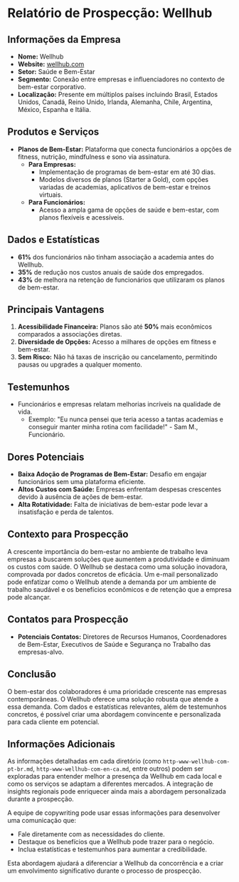 # Relatório de Prospecção: Wellhub

## Informações da Empresa
- **Nome:** Wellhub
- **Website:** [wellhub.com](https://wellhub.com)
- **Setor:** Saúde e Bem-Estar
- **Segmento:** Conexão entre empresas e influenciadores no contexto de bem-estar corporativo.
- **Localização:** Presente em múltiplos países incluindo Brasil, Estados Unidos, Canadá, Reino Unido, Irlanda, Alemanha, Chile, Argentina, México, Espanha e Itália.

## Produtos e Serviços
- **Planos de Bem-Estar:** Plataforma que conecta funcionários a opções de fitness, nutrição, mindfulness e sono via assinatura.
  - **Para Empresas:**
    - Implementação de programas de bem-estar em até 30 dias.
    - Modelos diversos de planos (Starter a Gold), com opções variadas de academias, aplicativos de bem-estar e treinos virtuais.
  - **Para Funcionários:**
    - Acesso a ampla gama de opções de saúde e bem-estar, com planos flexíveis e acessíveis.

## Dados e Estatísticas
- **61%** dos funcionários não tinham associação a academia antes do Wellhub.
- **35%** de redução nos custos anuais de saúde dos empregados.
- **43%** de melhora na retenção de funcionários que utilizaram os planos de bem-estar.

## Principais Vantagens
1. **Acessibilidade Financeira:** Planos são até **50%** mais econômicos comparados a associações diretas.
2. **Diversidade de Opções:** Acesso a milhares de opções em fitness e bem-estar.
3. **Sem Risco:** Não há taxas de inscrição ou cancelamento, permitindo pausas ou upgrades a qualquer momento.

## Testemunhos
- Funcionários e empresas relatam melhorias incríveis na qualidade de vida. 
  - Exemplo: "Eu nunca pensei que teria acesso a tantas academias e conseguir manter minha rotina com facilidade!" - Sam M., Funcionário.

## Dores Potenciais
- **Baixa Adoção de Programas de Bem-Estar:** Desafio em engajar funcionários sem uma plataforma eficiente.
- **Altos Custos com Saúde:** Empresas enfrentam despesas crescentes devido à ausência de ações de bem-estar.
- **Alta Rotatividade:** Falta de iniciativas de bem-estar pode levar a insatisfação e perda de talentos.

## Contexto para Prospecção
A crescente importância do bem-estar no ambiente de trabalho leva empresas a buscarem soluções que aumentem a produtividade e diminuam os custos com saúde. O Wellhub se destaca como uma solução inovadora, comprovada por dados concretos de eficácia. Um e-mail personalizado pode enfatizar como o Wellhub atende a demanda por um ambiente de trabalho saudável e os benefícios econômicos e de retenção que a empresa pode alcançar.

## Contatos para Prospecção
- **Potenciais Contatos:** Diretores de Recursos Humanos, Coordenadores de Bem-Estar, Executivos de Saúde e Segurança no Trabalho das empresas-alvo.

## Conclusão
O bem-estar dos colaboradores é uma prioridade crescente nas empresas contemporâneas. O Wellhub oferece uma solução robusta que atende a essa demanda. Com dados e estatísticas relevantes, além de testemunhos concretos, é possível criar uma abordagem convincente e personalizada para cada cliente em potencial.

## Informações Adicionais
As informações detalhadas em cada diretório (como `http-www-wellhub-com-pt-br.md`, `http-www-wellhub-com-en-ca.md`, entre outros) podem ser exploradas para entender melhor a presença da Wellhub em cada local e como os serviços se adaptam a diferentes mercados. A integração de insights regionais pode enriquecer ainda mais a abordagem personalizada durante a prospecção. 

A equipe de copywriting pode usar essas informações para desenvolver uma comunicação que:
- Fale diretamente com as necessidades do cliente.
- Destaque os benefícios que a Wellhub pode trazer para o negócio.
- Inclua estatísticas e testemunhos para aumentar a credibilidade. 

Esta abordagem ajudará a diferenciar a Wellhub da concorrência e a criar um envolvimento significativo durante o processo de prospecção.